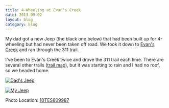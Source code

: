 ```yaml
---
title: 4-Wheeling at Evan's Creek
date: 2013-09-02
layout: blog
category: blog
---
```


My dad got a new Jeep (the black one below) that had been built up for
4-wheeling but had never been taken off road. We took it down to [Evan's
Creek][3] and ran through the 311 trail.

I've been to Evan's Creek twice and drove the 311 trail each time. There are
several other trails ([trail map][3]), but it was starting to rain and I had no
roof, so we headed home.

[![Dad's Jeep](http://photos.jesterpm.net/thumbs/2013/09/02/125650.jpg)][2]

[![My Jeep](http://photos.jesterpm.net/thumbs/2013/09/02/125625.jpg)][1]

Photo Location: [10TES809987][4]

[1]: http://photos.jesterpm.net/images/2013/09/02/125625.jpg
[2]: http://photos.jesterpm.net/images/2013/09/02/125650.jpg
[3]: http://www.nwjeepn.com/Maps/Evanscreek.pdf
[4]: http://goo.gl/maps/ccSae
